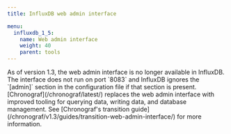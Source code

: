 ```yaml
---
title: InfluxDB web admin interface

menu:
  influxdb_1_5:
    name: Web admin interface
    weight: 40
    parent: tools
---
```


<dt>
As of version 1.3, the web admin interface is no longer available in InfluxDB.
The interface does not run on port `8083` and InfluxDB ignores the `[admin]` section in the configuration file if that section is present.
[Chronograf](/chronograf/latest/) replaces the web admin interface with improved tooling for querying data, writing data, and database management.
See [Chronograf's transition guide](/chronograf/v1.3/guides/transition-web-admin-interface/) for more information.
</dt>

